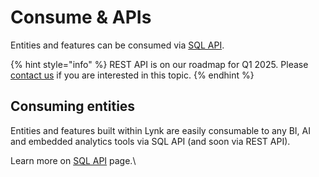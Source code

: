 # Consume & APIs

Entities and features can be consumed via [SQL API](sql-api.md).

{% hint style="info" %}
REST API is on our roadmap for Q1 2025. Please [contact us](https://www.getlynk.ai/book-a-demo) if you are interested in this topic.
{% endhint %}

## Consuming entities

Entities and features built within Lynk are easily consumable to any BI, AI and embedded analytics tools via SQL API (and soon via REST API).

Learn more on [SQL API](sql-api.md) page.\
